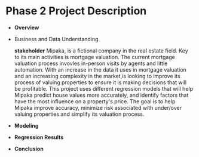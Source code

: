 # Phase 2 Project Description



* **Overview**


* Business and Data Understanding




   **stakeholder**
Mipaka, is a fictional company in the real estate field. Key to its main activities is mortgage valuation. The current mortgage valuation  process invovles in-person visits by agents and little automation.  With an increase in the data it uses in mortgage valuation and an increasing complexity in the market,is looking to improve its process of valuing properties to ensure it is making decisions that will be profitable. This project uses different regression models that will help Mipaka predict
house values more accurately, and identify factors that have the most influence on a property's price. The goal is to help Mipaka improve accuracy, minimize risk associated with under/over valuing properties and simplify its valuation process.
* **Modeling**

* **Regression Results**


* **Conclusion**
